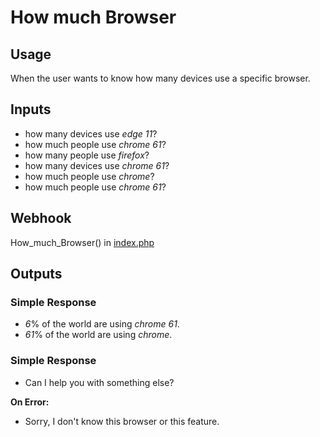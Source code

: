 # How much Browser
## Usage
When the user wants to know how many devices use a specific browser.
## Inputs
* how many devices use _edge_ _11_?
* how much people use _chrome_ _61_?
* how many people use _firefox_?
* how many devices use _chrome_ _61_?
* how much people use _chrome_?
* how much people use _chrome_ _61_?
## Webhook
How_much_Browser() in [index.php](../index.php)
## Outputs
### Simple Response
* _6_% of the world are using _chrome_ _61_.
* _61_% of the world are using _chrome_.
### Simple Response
* Can I help you with something else?

**On Error:**

* Sorry, I don't know this browser or this feature.